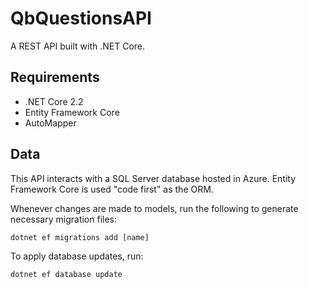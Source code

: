 # QbQuestionsAPI

A REST API built with .NET Core.

## Requirements

* .NET Core 2.2
* Entity Framework Core
* AutoMapper

## Data

This API interacts with a SQL Server database hosted in Azure. Entity Framework Core is used "code first" as the ORM.

Whenever changes are made to models, run the following to generate necessary migration files:
```
dotnet ef migrations add [name]
```

To apply database updates, run:
```
dotnet ef database update
```